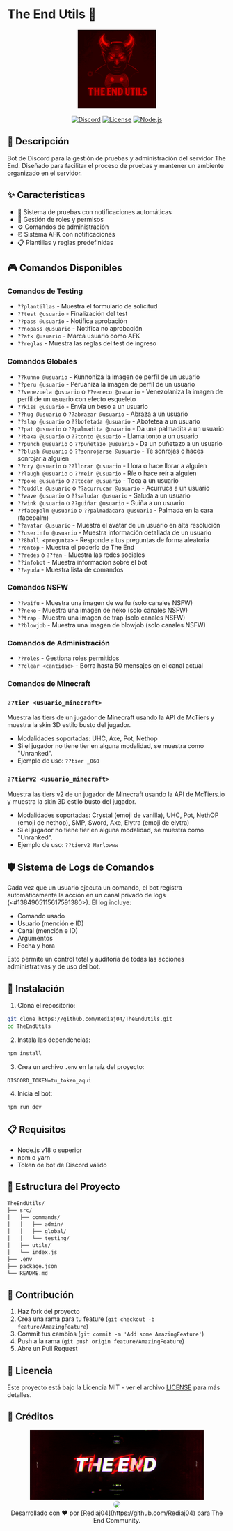 # The End Utils 🤖

<div align="center">
  <img src="src/assets/Logo.gif" alt="The End Utils Logo" width="180"/>
  <br/>
  
  [![Discord](https://img.shields.io/discord/1227460757524975678?color=7289DA&label=Discord&logo=discord&logoColor=white)](https://discord.gg/3pFVWqJfaW)
  [![License](https://img.shields.io/badge/License-MIT-yellow.svg)](LICENSE)
  [![Node.js](https://img.shields.io/badge/Node.js-v18-green.svg)](https://nodejs.org/)
</div>

## 📝 Descripción

Bot de Discord para la gestión de pruebas y administración del servidor The End. Diseñado para facilitar el proceso de pruebas y mantener un ambiente organizado en el servidor.

## ✨ Características

- 🎯 Sistema de pruebas con notificaciones automáticas
- 👥 Gestión de roles y permisos
- ⚙️ Comandos de administración
- ⏰ Sistema AFK con notificaciones
- 📋 Plantillas y reglas predefinidas

## 🎮 Comandos Disponibles

### Comandos de Testing
- `??plantillas` - Muestra el formulario de solicitud
- `??test @usuario` - Finalización del test
- `??pass @usuario` - Notifica aprobación
- `??nopass @usuario` - Notifica no aprobación
- `??afk @usuario` - Marca usuario como AFK
- `??reglas` - Muestra las reglas del test de ingreso

### Comandos Globales
- `??kunno @usuario` - Kunnoniza la imagen de perfil de un usuario
- `??peru @usuario` - Peruaniza la imagen de perfil de un usuario
- `??venezuela @usuario` o `??veneco @usuario` - Venezolaniza la imagen de perfil de un usuario con efecto esqueleto
- `??kiss @usuario` - Envía un beso a un usuario
- `??hug @usuario` o `??abrazar @usuario` - Abraza a un usuario
- `??slap @usuario` o `??bofetada @usuario` - Abofetea a un usuario
- `??pat @usuario` o `??palmadita @usuario` - Da una palmadita a un usuario
- `??baka @usuario` o `??tonto @usuario` - Llama tonto a un usuario
- `??punch @usuario` o `??puñetazo @usuario` - Da un puñetazo a un usuario
- `??blush @usuario` o `??sonrojarse @usuario` - Te sonrojas o haces sonrojar a alguien
- `??cry @usuario` o `??llorar @usuario` - Llora o hace llorar a alguien
- `??laugh @usuario` o `??reir @usuario` - Ríe o hace reír a alguien
- `??poke @usuario` o `??tocar @usuario` - Toca a un usuario
- `??cuddle @usuario` o `??acurrucar @usuario` - Acurruca a un usuario
- `??wave @usuario` o `??saludar @usuario` - Saluda a un usuario
- `??wink @usuario` o `??guiñar @usuario` - Guiña a un usuario
- `??facepalm @usuario` o `??palmadacara @usuario` - Palmada en la cara (facepalm)
- `??avatar @usuario` - Muestra el avatar de un usuario en alta resolución
- `??userinfo @usuario` - Muestra información detallada de un usuario
- `??8ball <pregunta>` - Responde a tus preguntas de forma aleatoria
- `??ontop` - Muestra el poderío de The End
- `??redes` o `??fan` - Muestra las redes sociales
- `??infobot` - Muestra información sobre el bot
- `??ayuda` - Muestra lista de comandos

### Comandos NSFW
- `??waifu` - Muestra una imagen de waifu (solo canales NSFW)
- `??neko` - Muestra una imagen de neko (solo canales NSFW)
- `??trap` - Muestra una imagen de trap (solo canales NSFW)
- `??blowjob` - Muestra una imagen de blowjob (solo canales NSFW)

### Comandos de Administración
- `??roles` - Gestiona roles permitidos
- `??clear <cantidad>` - Borra hasta 50 mensajes en el canal actual

### Comandos de Minecraft

### `??tier <usuario_minecraft>`
Muestra las tiers de un jugador de Minecraft usando la API de McTiers y muestra la skin 3D estilo busto del jugador.

- Modalidades soportadas: UHC, Axe, Pot, Nethop
- Si el jugador no tiene tier en alguna modalidad, se muestra como "Unranked".
- Ejemplo de uso: `??tier _060`

### `??tierv2 <usuario_minecraft>`
Muestra las tiers v2 de un jugador de Minecraft usando la API de McTiers.io y muestra la skin 3D estilo busto del jugador.

- Modalidades soportadas: Crystal (emoji de vanilla), UHC, Pot, NethOP (emoji de nethop), SMP, Sword, Axe, Elytra (emoji de elytra)
- Si el jugador no tiene tier en alguna modalidad, se muestra como "Unranked".
- Ejemplo de uso: `??tierv2 Marlowww`

## 🛡️ Sistema de Logs de Comandos

Cada vez que un usuario ejecuta un comando, el bot registra automáticamente la acción en un canal privado de logs (<#1384905115617591380>). El log incluye:

- Comando usado
- Usuario (mención e ID)
- Canal (mención e ID)
- Argumentos
- Fecha y hora

Esto permite un control total y auditoría de todas las acciones administrativas y de uso del bot.

## 🚀 Instalación

1. Clona el repositorio:
```bash
git clone https://github.com/Rediaj04/TheEndUtils.git
cd TheEndUtils
```

2. Instala las dependencias:
```bash
npm install
```

3. Crea un archivo `.env` en la raíz del proyecto:
```env
DISCORD_TOKEN=tu_token_aqui
```

4. Inicia el bot:
```bash
npm run dev
```

## 📋 Requisitos

- Node.js v18 o superior
- npm o yarn
- Token de bot de Discord válido

## 📁 Estructura del Proyecto

```
TheEndUtils/
├── src/
│   ├── commands/
│   │   ├── admin/
│   │   ├── global/
│   │   └── testing/
│   ├── utils/
│   └── index.js
├── .env
├── package.json
└── README.md
```

## 🤝 Contribución

1. Haz fork del proyecto
2. Crea una rama para tu feature (`git checkout -b feature/AmazingFeature`)
3. Commit tus cambios (`git commit -m 'Add some AmazingFeature'`)
4. Push a la rama (`git push origin feature/AmazingFeature`)
5. Abre un Pull Request

## 📄 Licencia

Este proyecto está bajo la Licencia MIT - ver el archivo [LICENSE](LICENSE) para más detalles.

## 🌟 Créditos

<div align="center">
  <img src="src/assets/Banner.gif" alt="The End Utils Banner" width="400"/>
  <br/>
  <img src="https://github.com/Rediaj04.png" width="100" style="border-radius: 50%"/>
  <br/>
  Desarrollado con ❤️ por [Rediaj04](https://github.com/Rediaj04) para The End Community.
</div> 